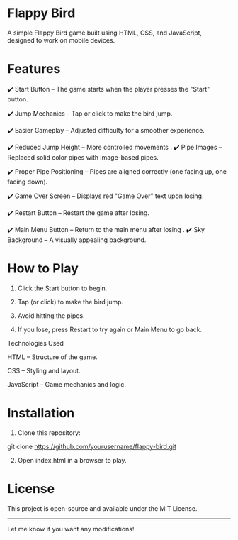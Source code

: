 #  Flappy Bird

A simple Flappy Bird game built using HTML, CSS, and JavaScript, designed to work on mobile devices.

 # Features

✔️ Start Button – The game starts when the player presses the "Start" button.

✔️ Jump Mechanics – Tap or click to make the bird jump.

✔️ Easier Gameplay – Adjusted difficulty for a smoother experience.

✔️ Reduced Jump Height – More controlled movements
.
✔️ Pipe Images – Replaced solid color pipes with image-based pipes.

✔️ Proper Pipe Positioning – Pipes are aligned correctly (one facing up, one facing down).

✔️ Game Over Screen – Displays red "Game Over" text upon losing.

✔️ Restart Button – Restart the game after losing.

✔️ Main Menu Button – Return to the main menu after losing
.
✔️ Sky Background – A visually appealing background.

 # How to Play

1. Click the Start button to begin.


2. Tap (or click) to make the bird jump.


3. Avoid hitting the pipes.


4. If you lose, press Restart to try again or Main Menu to go back.



Technologies Used

HTML – Structure of the game.

CSS – Styling and layout.

JavaScript – Game mechanics and logic.

 # Installation

1. Clone this repository:

git clone https://github.com/yourusername/flappy-bird.git


2. Open index.html in a browser to play.



 # License

This project is open-source and available under the MIT License.


---

Let me know if you want any modifications!

